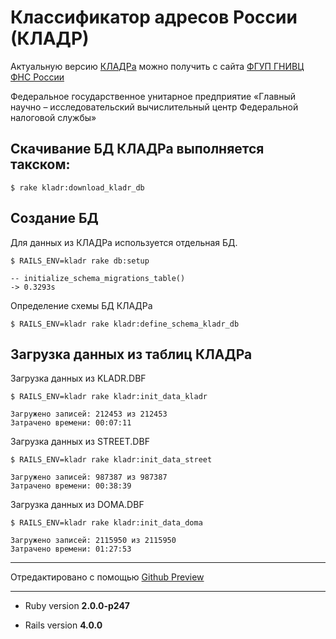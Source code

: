 # Классификатор адресов России (КЛАДР)

Актуальную версию  [КЛАДРа](http://www.gnivc.ru/inf_provision/classifiers_reference/kladr/)  можно получить с сайта  [ФГУП ГНИВЦ ФНС России](http://www.gnivc.ru)

Федеральное государственное унитарное предприятие «Главный научно – исследовательский вычислительный центр Федеральной налоговой службы»


## Скачивание БД КЛАДРа выполняется такском:

    $ rake kladr:download_kladr_db


## Создание БД

Для данных из КЛАДРа используется отдельная БД.

    $ RAILS_ENV=kladr rake db:setup

    -- initialize_schema_migrations_table()
    -> 0.3293s

Определение схемы БД КЛАДРа
 
    $ RAILS_ENV=kladr rake kladr:define_schema_kladr_db


## Загрузка данных из таблиц КЛАДРа

Загрузка данных из KLADR.DBF

    $ RAILS_ENV=kladr rake kladr:init_data_kladr

    Загружено записей: 212453 из 212453
    Затрачено времени: 00:07:11


Загрузка данных из STREET.DBF

    $ RAILS_ENV=kladr rake kladr:init_data_street

    Загружено записей: 987387 из 987387
    Затрачено времени: 00:38:39


Загрузка данных из DOMA.DBF

    $ RAILS_ENV=kladr rake kladr:init_data_doma

    Загружено записей: 2115950 из 2115950
    Затрачено времени: 01:27:53

----


Отредактировано с помощью [Github Preview](http://github-preview.herokuapp.com)

----

* Ruby version **2.0.0-p247**

* Rails version **4.0.0**
